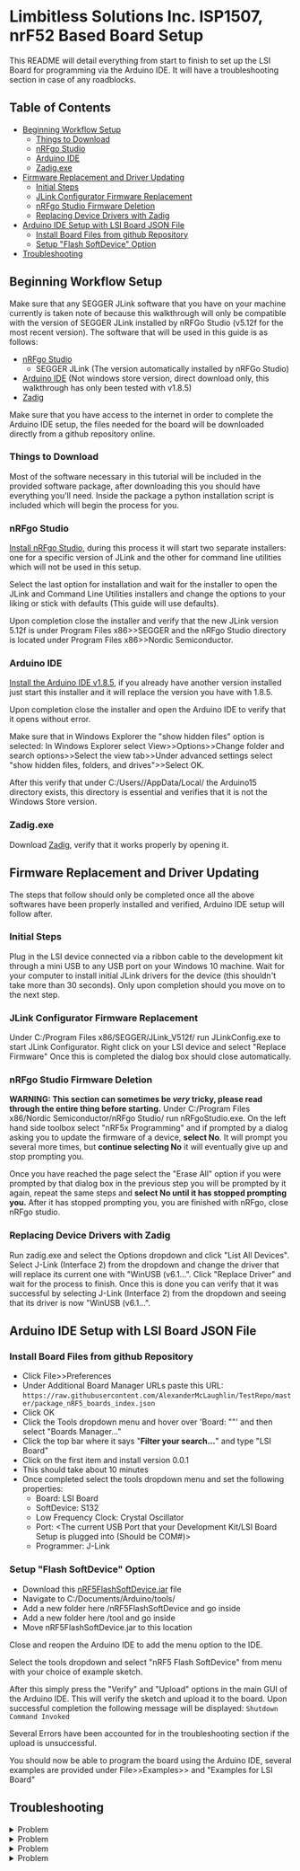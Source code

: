 # Limbitless Solutions Inc. ISP1507, nrF52 Based Board Setup
This README will detail everything from start to finish to set up the LSI Board for programming via the Arduino IDE. It will have a troubleshooting section in case of any roadblocks.

## Table of Contents
- [Beginning Workflow Setup](https://github.com/AlexanderMcLaughlin/TestRepo#beginning-workflow-setup)
  - [Things to Download](https://github.com/AlexanderMcLaughlin/TestRepo#things-to-download)
  - [nRFgo Studio](https://github.com/AlexanderMcLaughlin/TestRepo#nrfgo-studio)
  - [Arduino IDE](https://github.com/AlexanderMcLaughlin/TestRepo#arduino-ide)
  - [Zadig.exe](https://github.com/AlexanderMcLaughlin/TestRepo#zadigexe)
- [Firmware Replacement and Driver Updating](https://github.com/AlexanderMcLaughlin/TestRepo#firmware-replacement-and-driver-updating)
  - [Initial Steps](https://github.com/AlexanderMcLaughlin/TestRepo#initial-steps)
  - [JLink Configurator Firmware Replacement](https://github.com/AlexanderMcLaughlin/TestRepo#jlink-configurator-firmware-replacement)
  - [nRFgo Studio Firmware Deletion](https://github.com/AlexanderMcLaughlin/TestRepo#nrfgo-studio-firmware-deletion)
  - [Replacing Device Drivers with Zadig](https://github.com/AlexanderMcLaughlin/TestRepo#replacing-device-drivers-with-zadig)
- [Arduino IDE Setup with LSI Board JSON File](https://github.com/AlexanderMcLaughlin/TestRepo#arduino-ide-setup-with-lsi-board-json-file)
  - [Install Board Files from github Repository](https://github.com/AlexanderMcLaughlin/TestRepo#install-board-files-from-github-repository)
  - [Setup "Flash SoftDevice" Option](https://github.com/AlexanderMcLaughlin/TestRepo#setup-flash-softdevice-option)
- [Troubleshooting](https://github.com/AlexanderMcLaughlin/TestRepo#troubleshooting)

## Beginning Workflow Setup
Make sure that any SEGGER JLink software that you have on your machine currently is taken note of because this walkthrough will only be compatible with the version of SEGGER JLink installed by nRFGo Studio (v5.12f for the most recent version).
The software that will be used in this guide is as follows:
- [nRFgo Studio](https://www.nordicsemi.com/?sc_itemid=%7B23B6FAAE-0B1B-415A-B891-5B916E854AC4%7D)
  - SEGGER JLink (The version automatically installed by nRFGo Studio)
- [Arduino IDE](https://www.arduino.cc/en/Main/OldSoftwareReleases) (Not windows store version, direct download only, this walkthrough has only been tested with v1.8.5)
- [Zadig](https://zadig.akeo.ie/)

Make sure that you have access to the internet in order to complete the Arduino IDE setup, the files needed for the board will be downloaded directly from a github repository online.

### Things to Download
Most of the software necessary in this tutorial will be included in the provided software package, after downloading this you should have everything you'll need. Inside the package a python installation script is included which will begin the process for you.

### nRFgo Studio
[Install nRFgo Studio](https://www.nordicsemi.com/?sc_itemid=%7B23B6FAAE-0B1B-415A-B891-5B916E854AC4%7D), during this process it will start two separate installers: one for a specific version of JLink and the other for command line utilities which will not be used in this setup.

Select the last option for installation and wait for the installer to open the JLink and Command Line Utilities installers and change the options to your liking or stick with defaults (This guide will use defaults).

Upon completion close the installer and verify that the new JLink version 5.12f is under Program Files x86>>SEGGER and the nRFgo Studio directory is located under Program Files x86>>Nordic Semiconductor.

### Arduino IDE
[Install the Arduino IDE v1.8.5](https://www.arduino.cc/en/Main/OldSoftwareReleases), if you already have another version installed just start this installer and it will replace the version you have with 1.8.5.

Upon completion close the installer and open the Arduino IDE to verify that it opens without error. 

Make sure that in Windows Explorer the "show hidden files" option is selected: In Windows Explorer select View>>Options>>Change folder and search options>>Select the view tab>>Under advanced settings select "show hidden files, folders, and drives">>Select OK.

After this verify that under C:/Users/<UserName>/AppData/Local/ the Arduino15 directory exists, this directory is essential and verifies that it is not the Windows Store version.

### Zadig.exe
Download [Zadig](), verify that it works properly by opening it.

## Firmware Replacement and Driver Updating
The steps that follow should only be completed once all the above softwares have been properly installed and verified, Arduino IDE setup will follow after.

### Initial Steps
Plug in the LSI device connected via a ribbon cable to the development kit through a mini USB to any USB port on your Windows 10 machine. Wait for your computer to install initial JLink drivers for the device (this shouldn't take more than 30 seconds). Only upon completion should you move on to the next step.

### JLink Configurator Firmware Replacement
Under C:/Program Files x86/SEGGER/JLink_V512f/ run JLinkConfig.exe to start JLink Configurator.
Right click on your LSI device and select "Replace Firmware" Once this is completed the dialog box should close automatically.

### nRFgo Studio Firmware Deletion
**WARNING: This section can sometimes be _very_ tricky, please read through the entire thing before starting.**
Under C:/Program Files x86/Nordic Semiconductor/nRFgo Studio/ run nRFgoStudio.exe.
On the left hand side toolbox select "nRF5x Programming" and if prompted by a dialog asking you to update the firmware of a device, **select No**. It will prompt you several more times, but **continue selecting No** it will eventually give up and stop prompting you.

Once you have reached the page select the "Erase All" option if you were prompted by that dialog box in the previous step you will be prompted by it again, repeat the same steps and **select No until it has stopped prompting you.**
After it has stopped prompting you, you are finished with nRFgo, close nRFgo studio.

### Replacing Device Drivers with Zadig
Run zadig.exe and select the Options dropdown and click "List All Devices". Select J-Link (Interface 2) from the dropdown and change the driver that will replace its current one with "WinUSB (v6.1...". Click "Replace Driver" and wait for the process to finish. Once this is done you can verify that it was successful by selecting J-Link (Interface 2) from the dropdown and seeing that its driver is now "WinUSB (v6.1...".

## Arduino IDE Setup with LSI Board JSON File

### Install Board Files from github Repository
- Click File>>Preferences
- Under Additional Board Manager URLs paste this URL: 
`https://raw.githubusercontent.com/AlexanderMcLaughlin/TestRepo/master/package_nRF5_boards_index.json`
- Click OK
- Click the Tools dropdown menu and hover over 'Board: "<Current Board>"' and then select "Boards Manager..."
- Click the top bar where it says "__Filter your search...__" and type "LSI Board"
- Click on the first item and install version 0.0.1
- This should take about 10 minutes
- Once completed select the tools dropdown menu and set the following properties:
  - Board: LSI Board
  - SoftDevice: S132
  - Low Frequency Clock: Crystal Oscillator
  - Port: <The current USB Port that your Development Kit/LSI Board Setup is plugged into (Should be COM#)>
  - Programmer: J-Link

### Setup "Flash SoftDevice" Option
- Download this [nRF5FlashSoftDevice.jar](https://github.com/sandeepmistry/arduino-nRF5/releases/download/tools/nRF5FlashSoftDevice.jar) file
- Navigate to C:/Documents/Arduino/tools/
- Add a new folder here /nRF5FlashSoftDevice and go inside
- Add a new folder here /tool and go inside
- Move nRF5FlashSoftDevice.jar to this location

Close and reopen the Arduino IDE to add the menu option to the IDE.

Select the tools dropdown and select "nRF5 Flash SoftDevice" from menu with your choice of example sketch.

After this simply press the "Verify" and "Upload" options in the main GUI of the Arduino IDE. This will verify the sketch and upload it to the board. Upon successful completion the following message will be displayed:
`Shutdown Command Invoked`

Several Errors have been accounted for in the troubleshooting section if the upload is unsuccessful.

You should now be able to program the board using the Arduino IDE, several examples are provided under File>>Examples>> and "Examples for LSI Board"



## Troubleshooting

<details>
  <summary>Problem</summary>
  <p>Solution</p>
</details>
<details>
  <summary>Problem</summary>
  <p>Solution</p>
</details>
<details>
  <summary>Problem</summary>
  <p>Solution</p>
</details>
<details>
  <summary>Problem</summary>
  <p>Solution</p>
</details>
